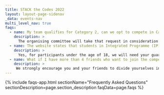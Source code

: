 ```yaml
---
title: STACK the Codes 2022
layout: layout-page-sidenav
_data: events-nav
multi_level_nav: true
faqs:
  - name: My team qualifies for Category 2, can we opt to compete in Category 1?
    description: >
      The organising committee will take that request in consideration when verifying the participating category. We will first allocate the team based on the current eligibility first (in this case, Category 2) and note that request. When the dates are closer, we will readjust the eligibility if and only if we have a comfortable pool of participants. This is to ensure a fair competition within each category.
  - name: The website states that students in Integrated Programme (IP) are eligible to join. I am currently a Secondary 4 student, but I am not part of IP, am I still eligible to join?
    description: >
      Yes, for participants under the age of 18, we will need your guardian/parent to fill up the Consent and Indemnity form and submit it to us. The steps are detailed in the registration form. 
  - name: What if I have more than 4 friends who want to join the competition?
    description: >
     We strongly encourage you and your friends to divide yourselves into teams of up to 4 members. Please ensure that there is at least one Singapore Citizen/Permanent Resident in the team with a local residential address to be eligible for prizes. The Organising Committee will require each team to comply strictly to this requirement. This is to ensure fair competition play and ease of administration for the CTF. Do note that the top 3 winners from each category will go through a video interview to validate the CTF experience.  
---
```


{% include faqs-app.html sectionName="Frequently Asked Questions" sectionDescription=page.section_description faqData=page.faqs %}
